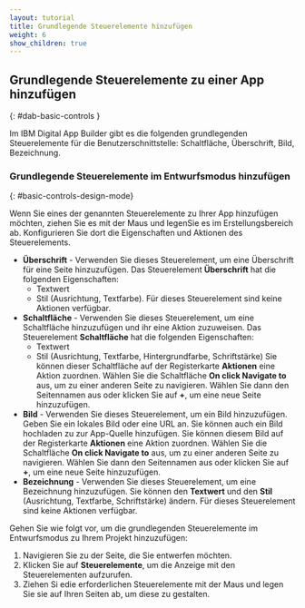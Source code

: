 ```yaml
---
layout: tutorial
title: Grundlegende Steuerelemente hinzufügen
weight: 6
show_children: true
---
```

<!-- NLS_CHARSET=UTF-8 -->
## Grundlegende Steuerelemente zu einer App hinzufügen
{: #dab-basic-controls }

Im IBM Digital App Builder gibt es die folgenden grundlegenden Steuerelemente für die Benutzerschnittstelle: Schaltfläche, Überschrift, Bild, Bezeichnung.

### Grundlegende Steuerelemente im Entwurfsmodus hinzufügen
{: #basic-controls-design-mode}

Wenn Sie eines der genannten Steuerelemente zu Ihrer App hinzufügen möchten, ziehen Sie es mit der Maus und legenSie es im Erstellungsbereich ab. Konfigurieren Sie dort die Eigenschaften und Aktionen des Steuerelements.

* **Überschrift** - Verwenden Sie dieses Steuerelement, um eine Überschrift für eine Seite hinzuzufügen. Das Steuerelement **Überschrift** hat die folgenden Eigenschaften:
    * Textwert
    * Stil (Ausrichtung, Textfarbe).
    Für dieses Steuerelement sind keine Aktionen verfügbar.
* **Schaltfläche** - Verwenden Sie dieses Steuerelement, um eine Schaltfläche hinzuzufügen und ihr eine Aktion zuzuweisen. Das Steuerelement **Schaltfläche** hat die folgenden Eigenschaften:
    * Textwert
    * Stil (Ausrichtung, Textfarbe, Hintergrundfarbe, Schriftstärke)
    Sie können dieser Schaltfläche auf der Registerkarte **Aktionen** eine Aktion zuordnen. Wählen Sie die Schaltfläche **On click Navigate to** aus, um zu einer anderen Seite zu navigieren. Wählen Sie dann den Seitennamen aus oder klicken Sie auf **+**, um eine neue Seite hinzuzufügen.
* **Bild** - Verwenden Sie dieses Steuerelement, um ein Bild hinzuzufügen. Geben Sie ein lokales Bild  oder eine URL an. Sie können auch ein Bild hochladen zu zur App-Quelle hinzufügen. Sie können diesem Bild auf der Registerkarte **Aktionen** eine Aktion zuordnen. Wählen Sie die Schaltfläche **On click Navigate to** aus, um zu einer anderen Seite zu navigieren. Wählen Sie dann den Seitennamen aus oder klicken Sie auf **+**, um eine neue Seite hinzuzufügen.
* **Bezeichnung** - Verwenden Sie dieses Steuerelement, um eine Bezeichnung hinzuzufügen. Sie können den **Textwert** und den **Stil** (Ausrichtung, Textfarbe, Schriftstärke) ändern. Für dieses Steuerelement sind keine Aktionen verfügbar. 

Gehen Sie wie folgt vor, um die grundlegenden Steuerelemente im Entwurfsmodus zu Ihrem Projekt hinzuzufügen:

1. Navigieren Sie zu der Seite, die Sie entwerfen möchten.
2. Klicken Sie auf **Steuerelemente**, um die Anzeige mit den Steuerelementen aufzurufen.
3. Ziehen Si edie erforderlichen Steuerelemente mit der Maus und legen Sie sie auf Ihren Seiten ab, um diese zu gestalten. 
